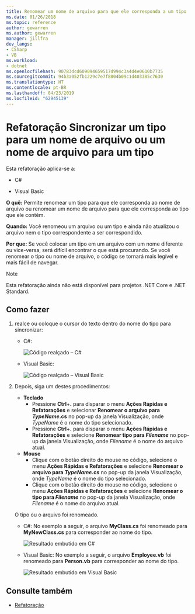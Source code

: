 ```yaml
---
title: Renomear um nome de arquivo para que ele corresponda a um tipo
ms.date: 01/26/2018
ms.topic: reference
author: gewarren
ms.author: gewarren
manager: jillfra
dev_langs:
- CSharp
- VB
ms.workload:
- dotnet
ms.openlocfilehash: 90783dcd609094659517d994c3a4d4e0610b7735
ms.sourcegitcommit: 94b3a052fb1229c7e7f8804b09c1d403385c7630
ms.translationtype: HT
ms.contentlocale: pt-BR
ms.lasthandoff: 04/23/2019
ms.locfileid: "62945139"
---
```

# <a name="sync-a-type-to-a-filename-or-a-filename-to-a-type-refactoring"></a>Refatoração Sincronizar um tipo para um nome de arquivo ou um nome de arquivo para um tipo

Esta refatoração aplica-se a:

- C#

- Visual Basic

**O quê:** Permite renomear um tipo para que ele corresponda ao nome de arquivo ou renomear um nome de arquivo para que ele corresponda ao tipo que ele contém.

**Quando:** Você renomeou um arquivo ou um tipo e ainda não atualizou o arquivo nem o tipo correspondente a ser correspondido.

**Por que:** Se você colocar um tipo em um arquivo com um nome diferente ou vice-versa, será difícil encontrar o que está procurando. Se você renomear o tipo ou nome de arquivo, o código se tornará mais legível e mais fácil de navegar.

> [!NOTE]
> Esta refatoração ainda não está disponível para projetos .NET Core e .NET Standard.

## <a name="how-to"></a>Como fazer

1. realce ou coloque o cursor do texto dentro do nome do tipo para sincronizar:

   - C#:

       ![Código realçado – C#](media/synctype-highlight-cs.png)

   - Visual Basic:

       ![Código realçado – Visual Basic](media/synctype-highlight-vb.png)

2. Depois, siga um destes procedimentos:

   - **Teclado**
      - Pressione **Ctrl**+**.** para disparar o menu **Ações Rápidas e Refatorações** e selecionar **Renomear o arquivo para *TypeName*.cs** no pop-up da janela Visualização, onde *TypeName* é o nome do tipo selecionado.
      - Pressione **Ctrl**+**.** para disparar o menu **Ações Rápidas e Refatorações** e selecione **Renomear tipo para _Filename_** no pop-up da janela Visualização, onde *Filename* é o nome do arquivo atual.
   - **Mouse**
      - Clique com o botão direito do mouse no código, selecione o menu **Ações Rápidas e Refatorações** e selecione **Renomear o arquivo para *TypeName*.cs** no pop-up da janela Visualização, onde *TypeName* é o nome do tipo selecionado.
      - Clique com o botão direito do mouse no código, selecione o menu **Ações Rápidas e Refatorações** e selecione **Renomear o tipo para _Filename_** no pop-up da janela Visualização, onde *Filename* é o nome do arquivo atual.

   O tipo ou o arquivo foi renomeado.

   - C#: No exemplo a seguir, o arquivo **MyClass.cs** foi renomeado para **MyNewClass.cs** para corresponder ao nome do tipo.

       ![Resultado embutido em C#](media/synctype-result-cs.png)

   - Visual Basic: No exemplo a seguir, o arquivo **Employee.vb** foi renomeado para **Person.vb** para corresponder ao nome do tipo.

       ![Resultado embutido em Visual Basic](media/synctype-result-vb.png)

## <a name="see-also"></a>Consulte também

- [Refatoração](../refactoring-in-visual-studio.md)
